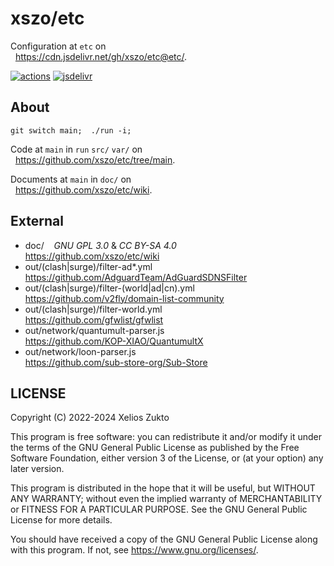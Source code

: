 # xszo/etc

Configuration at `etc` on  
  <https://cdn.jsdelivr.net/gh/xszo/etc@etc/>.

[![actions](https://github.com/xszo/etc/actions/workflows/etc.yml/badge.svg)](https://github.com/xszo/etc/tree/etc)
[![jsdelivr](https://data.jsdelivr.com/v1/package/gh/xszo/etc/badge)](https://www.jsdelivr.com/package/gh/xszo/etc)

## About

`git switch main;  ./run -i;`

Code at `main` in `run` `src/` `var/` on  
  <https://github.com/xszo/etc/tree/main>.

Documents at `main` in `doc/` on  
  <https://github.com/xszo/etc/wiki>.

## External

- doc/    _GNU GPL 3.0_ & _CC BY-SA 4.0_  
  <https://github.com/xszo/etc/wiki>  
- out/(clash|surge)/filter-ad\*.yml  
  <https://github.com/AdguardTeam/AdGuardSDNSFilter>  
- out/(clash|surge)/filter-(world|ad|cn).yml  
  <https://github.com/v2fly/domain-list-community>  
- out/(clash|surge)/filter-world.yml  
  <https://github.com/gfwlist/gfwlist>  
- out/network/quantumult-parser.js  
  <https://github.com/KOP-XIAO/QuantumultX>
- out/network/loon-parser.js  
  <https://github.com/sub-store-org/Sub-Store>  

## LICENSE

Copyright (C) 2022-2024 Xelios Zukto

This program is free software: you can redistribute it and/or modify
it under the terms of the GNU General Public License as published by
the Free Software Foundation, either version 3 of the License, or
(at your option) any later version.

This program is distributed in the hope that it will be useful,
but WITHOUT ANY WARRANTY; without even the implied warranty of
MERCHANTABILITY or FITNESS FOR A PARTICULAR PURPOSE. See the
GNU General Public License for more details.

You should have received a copy of the GNU General Public License
along with this program. If not, see <https://www.gnu.org/licenses/>.
